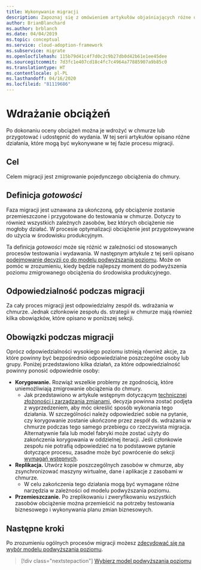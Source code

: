 ```yaml
---
title: Wykonywanie migracji
description: Zapoznaj się z omówieniem artykułów objaśniających różne działania, które mogą być konieczne w celu migrowania obciążenia na platformę Azure.
author: BrianBlanchard
ms.author: brblanch
ms.date: 04/04/2019
ms.topic: conceptual
ms.service: cloud-adoption-framework
ms.subservice: migrate
ms.openlocfilehash: 115b79d41c4f7d0c2c9b27db0d42b61e1ee45dee
ms.sourcegitcommit: 7d3fc1e407cd18c4fc7c4964a77885907a9b85c0
ms.translationtype: HT
ms.contentlocale: pl-PL
ms.lasthandoff: 04/16/2020
ms.locfileid: "81119686"
---
```

# <a name="deploy-workloads"></a>Wdrażanie obciążeń

Po dokonaniu oceny obciążeń można je wdrożyć w chmurze lub przygotować i udostępnić do wydania. W tej serii artykułów opisano różne działania, które mogą być wykonywane w tej fazie procesu migracji.

## <a name="objective"></a>Cel

Celem migracji jest zmigrowanie pojedynczego obciążenia do chmury.

## <a name="definition-of-done"></a>Definicja *gotowości*

Faza migracji jest uznawana za ukończoną, gdy obciążenie zostanie przemieszczone i przygotowane do testowania w chmurze. Dotyczy to również wszystkich zależnych zasobów, bez których obciążenie nie mogłoby działać. W procesie optymalizacji obciążenie jest przygotowywane do użycia w środowisku produkcyjnym.

Ta definicja *gotowości* może się różnić w zależności od stosowanych procesów testowania i wydawania. W następnym artykule z tej serii opisano [podejmowanie decyzji co do modelu podwyższania poziomu](./promotion-models.md). Może on pomóc w zrozumieniu, kiedy będzie najlepszy moment do podwyższenia poziomu zmigrowanego obciążenia do środowiska produkcyjnego.

## <a name="accountability-during-migration"></a>Odpowiedzialność podczas migracji

Za cały proces migracji jest odpowiedzialny zespół ds. wdrażania w chmurze. Jednak członkowie zespołu ds. strategii w chmurze mają również kilka obowiązków, które opisano w poniższej sekcji.

## <a name="responsibilities-during-migration"></a>Obowiązki podczas migracji

Oprócz odpowiedzialności wysokiego poziomu istnieją również akcje, za które powinny być bezpośrednio odpowiedzialne poszczególne osoby lub grupy. Poniżej przedstawiono kilka działań, za które odpowiedzialność powinny ponosić odpowiednie osoby:

- **Korygowanie.** Rozwiąż wszelkie problemy ze zgodnością, które uniemożliwiają zmigrowanie obciążenia do chmury.
  - Jak przedstawiono w artykule wstępnym dotyczącym [technicznej złożoności i zarządzania zmianami](../prerequisites/technical-complexity.md), decyzja powinna zostać podjęta z wyprzedzeniem, aby móc określić sposób wykonania tego działania. W szczególności należy odpowiedzieć sobie na pytanie, czy korygowanie zostanie ukończone przez zespół ds. wdrażania w chmurze podczas tego samego przebiegu co rzeczywista migracja. Alternatywnie fala lub model fabryki może zostać użyty do zakończenia korygowania w oddzielnej iteracji. Jeśli członkowie zespołu nie potrafią odpowiedzieć na to podstawowe pytanie dotyczące procesu, zasadne może być powrócenie do sekcji [wymagań wstępnych](../prerequisites/index.md).
- **Replikacja.** Utwórz kopie poszczególnych zasobów w chmurze, aby zsynchronizować maszyny wirtualne, dane i aplikacje z zasobami w chmurze.
  - W celu zakończenia tego działania mogą być wymagane różne narzędzia w zależności od modelu podwyższania poziomu.
- **Przemieszczanie.** Po zreplikowaniu i zweryfikowaniu wszystkich zasobów obciążenie można przemieścić na potrzeby testowania biznesowego i wykonywania planu zmian biznesowych.

## <a name="next-steps"></a>Następne kroki

Po zrozumieniu ogólnych procesów migracji możesz [zdecydować się na wybór modelu podwyższania poziomu](./promotion-models.md).

> [!div class="nextstepaction"]
> [Wybierz model podwyższania poziomu](./promotion-models.md)

